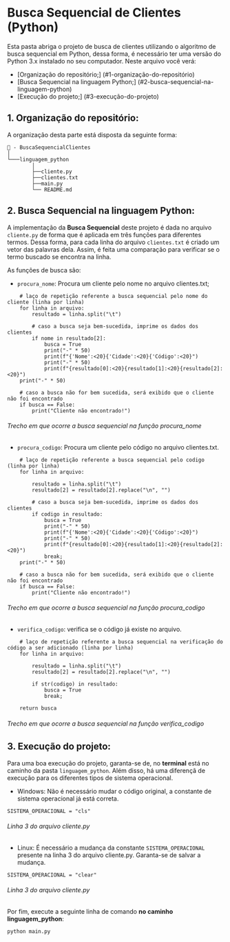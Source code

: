 # Busca Sequencial de Clientes (Python)

Esta pasta abriga o projeto de busca de clientes utilizando o algoritmo de busca sequencial em Python, dessa forma, é necessário ter uma versão do Python 3.x instalado no seu computador. Neste arquivo você verá:

- [Organização do repositório;] (#1-organização-do-repositório)
- [Busca Sequencial na linguagem Python;] (#2-busca-sequencial-na-linguagem-python)
- [Execução do projeto;] (#3-execução-do-projeto)

## 1. Organização do repositório:

A organização desta parte está disposta da seguinte forma:

``` 
📁 - BuscaSequencialClientes
│
└───linguagem_python
        │
        ├──cliente.py
        ├──clientes.txt
        ├──main.py
        └── README.md
```

## 2. Busca Sequencial na linguagem Python:

A implementação da **Busca Sequencial** deste projeto é dada no arquivo `cliente.py` de forma que é aplicada em três funções para diferentes termos. Dessa forma, para cada linha do arquivo `clientes.txt` é criado um vetor das palavras dela. Assim, é feita uma comparação para verificar se o termo buscado se encontra na linha.


As funções de busca são:

- `procura_nome`: Procura um cliente pelo nome no arquivo clientes.txt;

```
    # laço de repetição referente a busca sequencial pelo nome do cliente (linha por linha)
    for linha in arquivo:
        resultado = linha.split("\t")

        # caso a busca seja bem-sucedida, imprime os dados dos clientes
        if nome in resultado[2]:
            busca = True
            print("-" * 50)
            print(f"{'Nome':<20}{'Cidade':<20}{'Código':<20}")
            print("-" * 50)
            print(f"{resultado[0]:<20}{resultado[1]:<20}{resultado[2]:<20}")
    print("-" * 50)
    
    # caso a busca não for bem sucedida, será exibido que o cliente não foi encontrado
    if busca == False:
        print("Cliente não encontrado!")
``` 

###### Trecho em que ocorre a busca sequencial na função procura_nome


- `procura_codigo`: Procura um cliente pelo código no arquivo clientes.txt.

```
    # laço de repetição referente a busca sequencial pelo codigo (linha por linha)
    for linha in arquivo:
        
        resultado = linha.split("\t")
        resultado[2] = resultado[2].replace("\n", "")
        
        # caso a busca seja bem-sucedida, imprime os dados dos clientes
        if codigo in resultado:
            busca = True
            print("-" * 50)
            print(f"{'Nome':<20}{'Cidade':<20}{'Código':<20}")
            print("-" * 50)
            print(f"{resultado[0]:<20}{resultado[1]:<20}{resultado[2]:<20}")
            break;
    print("-" * 50)
    
    # caso a busca não for bem sucedida, será exibido que o cliente não foi encontrado
    if busca == False:
        print("Cliente não encontrado!")
``` 

###### Trecho em que ocorre a busca sequencial na função procura_codigo

- `verifica_codigo`: verifica se o código já existe no arquivo.

```
    # laço de repetição referente a busca sequencial na verificação do código a ser adicionado (linha por linha)
    for linha in arquivo:
        
        resultado = linha.split("\t")
        resultado[2] = resultado[2].replace("\n", "")
        
        if str(codigo) in resultado:
            busca = True
            break;
    
    return busca
``` 

###### Trecho em que ocorre a busca sequencial na função verifica_codigo

## 3. Execução do projeto:

Para uma boa execução do projeto, garanta-se de, no **terminal** está no caminho da pasta `linguagem_python`. Além disso, há uma diferençã de execução para os diferentes tipos de sistema operacional. 

- Windows: Não é necessário mudar o código original, a constante de sistema operacional já está correta.

```SISTEMA_OPERACIONAL = "cls"```
###### Linha 3 do arquivo cliente.py

- Linux: É necessário a mudança da constante `SISTEMA_OPERACIONAL` presente na linha 3 do arquivo cliente.py. Garanta-se de salvar a mudança.

```SISTEMA_OPERACIONAL = "clear"```
###### Linha 3 do arquivo cliente.py

Por fim, execute a seguinte linha de comando **no caminho linguagem_python**:

```python main.py```
